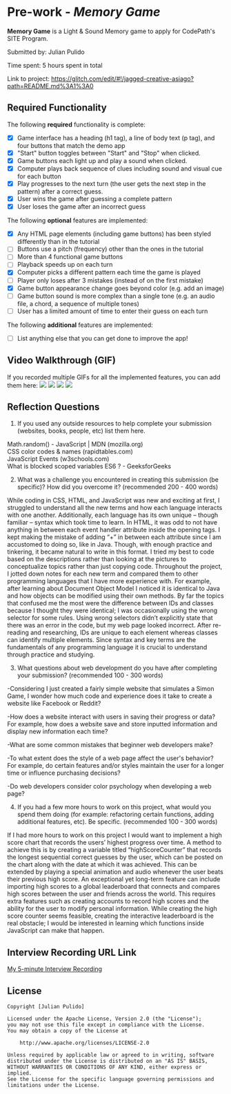 # Pre-work - *Memory Game*

**Memory Game** is a Light & Sound Memory game to apply for CodePath's SITE Program. 

Submitted by: Julian Pulido

Time spent: 5 hours spent in total

Link to project: https://glitch.com/edit/#!/jagged-creative-asiago?path=README.md%3A1%3A0

## Required Functionality

The following **required** functionality is complete:

* [x] Game interface has a heading (h1 tag), a line of body text (p tag), and four buttons that match the demo app
* [X] "Start" button toggles between "Start" and "Stop" when clicked. 
* [X] Game buttons each light up and play a sound when clicked. 
* [X] Computer plays back sequence of clues including sound and visual cue for each button
* [X] Play progresses to the next turn (the user gets the next step in the pattern) after a correct guess. 
* [X] User wins the game after guessing a complete pattern
* [X] User loses the game after an incorrect guess

The following **optional** features are implemented:

* [X] Any HTML page elements (including game buttons) has been styled differently than in the tutorial
* [ ] Buttons use a pitch (frequency) other than the ones in the tutorial
* [ ] More than 4 functional game buttons
* [ ] Playback speeds up on each turn
* [X] Computer picks a different pattern each time the game is played
* [ ] Player only loses after 3 mistakes (instead of on the first mistake)
* [X] Game button appearance change goes beyond color (e.g. add an image)
* [ ] Game button sound is more complex than a single tone (e.g. an audio file, a chord, a sequence of multiple tones)
* [ ] User has a limited amount of time to enter their guess on each turn

The following **additional** features are implemented:

- [ ] List anything else that you can get done to improve the app!

## Video Walkthrough (GIF)

If you recorded multiple GIFs for all the implemented features, you can add them here:
![](https://i.imgur.com/fIFdxK4.gif) 
![](https://i.imgur.com/JWGbtxJ.gif)
![](gif3-link-here)
![](gif4-link-here)

## Reflection Questions
1. If you used any outside resources to help complete your submission (websites, books, people, etc) list them here. 

Math.random() - JavaScript | MDN (mozilla.org)  
CSS color codes & names (rapidtables.com)  
JavaScript Events (w3schools.com)  
What is blocked scoped variables ES6 ? - GeeksforGeeks

2. What was a challenge you encountered in creating this submission (be specific)? How did you overcome it? (recommended 200 - 400 words)
 
  While coding in CSS, HTML, and JavaScript was new and exciting at first, I struggled to understand all the new terms and how each language interacts with one another. Additionally, each language has its own unique – though familiar – syntax which took time to learn. In HTML, it was odd to not have anything in between each event handler attribute inside the opening tags. I kept making the mistake of adding “+” in between each attribute since I am accustomed to doing so, like in Java. Though, with enough practice and tinkering, it became natural to write in this format. I tried my best to code based on the descriptions rather than looking at the pictures to conceptualize topics rather than just copying code. Throughout the project, I jotted down notes for each new term and compared them to other programming languages that I have more experience with. For example, after learning about Document Object Model I noticed it is identical to Java and how objects can be modified using their own methods. By far the topics that confused me the most were the difference between IDs and classes because I thought they were identical; I was occasionally using the wrong selector for some rules. Using wrong selectors didn’t explicitly state that there was an error in the code, but my web page looked incorrect. After re-reading and researching, IDs are unique to each element whereas classes can identify multiple elements. Since syntax and key terms are the fundamentals of any programming language it is crucial to understand through practice and studying. 

3. What questions about web development do you have after completing your submission? (recommended 100 - 300 words) 

-Considering I just created a fairly simple website that simulates a Simon Game, I wonder how much code and experience does it take to create a website like Facebook or Reddit?  

-How does a website interact with users in saving their progress or data? For example, how does a website save and store inputted information and display new information each time? 

-What are some common mistakes that beginner web developers make?

-To what extent does the style of a web page affect the user's behavior? For example, do certain features and/or styles maintain the user for a longer time or influence purchasing decisions? 

-Do web developers consider color psychology when developing a web page?


4. If you had a few more hours to work on this project, what would you spend them doing (for example: refactoring certain functions, adding additional features, etc). Be specific. (recommended 100 - 300 words) 

  If I had more hours to work on this project I would want to implement a high score chart that records the users’ highest progress over time. A method to achieve this is by creating a variable titled “highScoreCounter” that records the longest sequential correct guesses by the user, which can be posted on the chart along with the date at which it was achieved. This can be extended by playing a special animation and audio whenever the user beats their previous high score. An exceptional yet long-term feature can include importing high scores to a global leaderboard that connects and compares high scores between the user and friends across the world. This requires extra features such as creating accounts to record high scores and the ability for the user to modify personal information. While creating the high score counter seems feasible, creating the interactive leaderboard is the real obstacle; I would be interested in learning which functions inside JavaScript can make that happen.




## Interview Recording URL Link

[My 5-minute Interview Recording](https://www.youtube.com/watch?v=tOoZ6xulg2Q)


## License

    Copyright [Julian Pulido]

    Licensed under the Apache License, Version 2.0 (the "License");
    you may not use this file except in compliance with the License.
    You may obtain a copy of the License at

        http://www.apache.org/licenses/LICENSE-2.0

    Unless required by applicable law or agreed to in writing, software
    distributed under the License is distributed on an "AS IS" BASIS,
    WITHOUT WARRANTIES OR CONDITIONS OF ANY KIND, either express or implied.
    See the License for the specific language governing permissions and
    limitations under the License.
